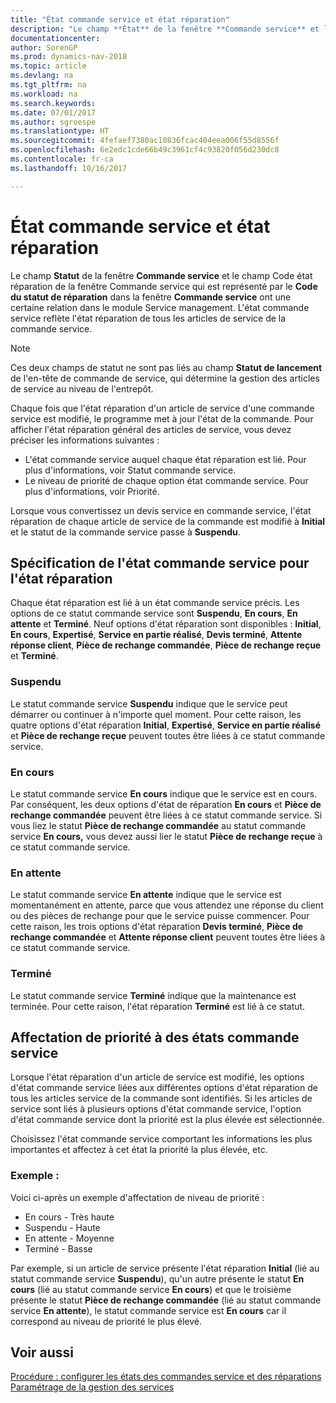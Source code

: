 ```yaml
---
title: "État commande service et état réparation"
description: "Le champ **État** de la fenêtre **Commande service** et l'état réparation de l'article de service, qui est représenté par le champ **Code de l'état de réparation** dans la fenêtre **Commande service** ont une certaine relation dans le module de gestion des services. L'état commande service reflète l'état réparation de tous les articles de service de la commande service."
documentationcenter: 
author: SorenGP
ms.prod: dynamics-nav-2018
ms.topic: article
ms.devlang: na
ms.tgt_pltfrm: na
ms.workload: na
ms.search.keywords: 
ms.date: 07/01/2017
ms.author: sgroespe
ms.translationtype: HT
ms.sourcegitcommit: 4fefaef7380ac10836fcac404eea006f55d8556f
ms.openlocfilehash: 6e2edc1cde66b49c3961cf4c93820f056d230dc8
ms.contentlocale: fr-ca
ms.lasthandoff: 10/16/2017

---
```

# <a name="service-order-status-and-repair-status"></a>État commande service et état réparation
Le champ **Statut** de la fenêtre **Commande service** et le champ Code état réparation de la fenêtre Commande service qui est représenté par le **Code du statut de réparation** dans la fenêtre **Commande service** ont une certaine relation dans le module Service management. L'état commande service reflète l'état réparation de tous les articles de service de la commande service.  
  
> [!NOTE]  
>  Ces deux champs de statut ne sont pas liés au champ **Statut de lancement** de l'en\-tête de commande de service, qui détermine la gestion des articles de service au niveau de l'entrepôt.  
  
 Chaque fois que l'état réparation d'un article de service d'une commande service est modifié, le programme met à jour l'état de la commande. Pour afficher l'état réparation général des articles de service, vous devez préciser les informations suivantes :  
  
* L'état commande service auquel chaque état réparation est lié. Pour plus d'informations, voir Statut commande service.  
* Le niveau de priorité de chaque option état commande service. Pour plus d'informations, voir Priorité.  
  
 Lorsque vous convertissez un devis service en commande service, l'état réparation de chaque article de service de la commande est modifié à **Initial** et le statut de la commande service passe à **Suspendu**.  
  
## <a name="specifying-service-order-status-for-repair-status"></a>Spécification de l'état commande service pour l'état réparation  
Chaque état réparation est lié à un état commande service précis. Les options de ce statut commande service sont **Suspendu**, **En cours**, **En attente** et **Terminé**. Neuf options d'état réparation sont disponibles : **Initial**, **En cours**, **Expertisé**, **Service en partie réalisé**, **Devis terminé**, **Attente réponse client**, **Pièce de rechange commandée**, **Pièce de rechange reçue** et **Terminé**.  
  
### <a name="pending"></a>Suspendu  
Le statut commande service **Suspendu** indique que le service peut démarrer ou continuer à n'importe quel moment. Pour cette raison, les quatre options d'état réparation **Initial**, **Expertisé**, **Service en partie réalisé** et **Pièce de rechange reçue** peuvent toutes être liées à ce statut commande service.  
  
### <a name="in-process"></a>En cours  
Le statut commande service **En cours** indique que le service est en cours. Par conséquent, les deux options d'état de réparation **En cours** et **Pièce de rechange commandée** peuvent être liées à ce statut commande service. Si vous liez le statut **Pièce de rechange commandée** au statut commande service **En cours,** vous devez aussi lier le statut **Pièce de rechange reçue** à ce statut commande service.  
  
### <a name="on-hold"></a>En attente  
Le statut commande service **En attente** indique que le service est momentanément en attente, parce que vous attendez une réponse du client ou des pièces de rechange pour que le service puisse commencer. Pour cette raison, les trois options d'état réparation **Devis terminé**, **Pièce de rechange commandée** et **Attente réponse client** peuvent toutes être liées à ce statut commande service.  
  
### <a name="finished"></a>Terminé  
Le statut commande service **Terminé** indique que la maintenance est terminée. Pour cette raison, l'état réparation **Terminé** est lié à ce statut.  
  
## <a name="assigning-priority-to-service-order-status"></a>Affectation de priorité à des états commande service  
Lorsque l'état réparation d'un article de service est modifié, les options d'état commande service liées aux différentes options d'état réparation de tous les articles service de la commande sont identifiés. Si les articles de service sont liés à plusieurs options d'état commande service, l'option d'état commande service dont la priorité est la plus élevée est sélectionnée.  
  
Choisissez l'état commande service comportant les informations les plus importantes et affectez à cet état la priorité la plus élevée, etc.  
  
### <a name="example"></a>Exemple :  
Voici ci-après un exemple d'affectation de niveau de priorité :  
  
* En cours - Très haute  
* Suspendu - Haute  
* En attente - Moyenne  
* Terminé - Basse  
  
Par exemple, si un article de service présente l'état réparation **Initial** (lié au statut commande service **Suspendu**), qu'un autre présente le statut **En cours** (lié au statut commande service **En cours**) et que le troisième présente le statut **Pièce de rechange commandée** (lié au statut commande service **En attente**), le statut commande service est **En cours** car il correspond au niveau de priorité le plus élevé.  
  
## <a name="see-also"></a>Voir aussi  
[Procédure : configurer les états des commandes service et des réparations](service-order-repair-status.md)  
[Paramétrage de la gestion des services](service-setup-service.md)  

